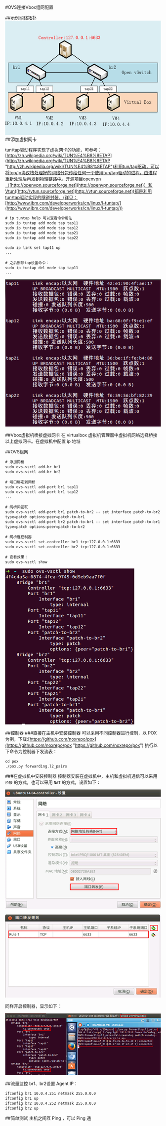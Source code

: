 #OVS连接Vbox组网配置

##示例网络拓扑
![](./pic/50.png)
##添加虚拟网卡

tun/tap驱动程序实现了虚拟网卡的功能，可参考：[http://zh.wikipedia.org/wiki/TUN%E4%B8%8ETAP](http://zh.wikipedia.org/wiki/TUN%E4%B8%8ETAP "http://zh.wikipedia.org/wiki/TUN%E4%B8%8ETAP")利用tun/tap驱动，可以将tcp/ip协议栈处理好的网络分包传给任何一个使用tun/tap驱动的进程，由进程重新处理后再发到物理链路中。开源项目openvpn（[http://openvpn.sourceforge.net](http://openvpn.sourceforge.net)）和Vtun([http://vtun.sourceforge.net](http://vtun.sourceforge.net))都是利用tun/tap驱动实现的隧道封装。(详见：[http://www.ibm.com/developerworks/cn/linux/l-tuntap/](http://www.ibm.com/developerworks/cn/linux/l-tuntap/))

<!--lang:shell-->
	# ip tuntap help 可以查看命令用法
	sudo ip tuntap add mode tap tap11
	sudo ip tuntap add mode tap tap12
	sudo ip tuntap add mode tap tap21
	sudo ip tuntap add mode tap tap22

	sudo ip link set tap11 up
	...

	# 之后删除tap设备命令：
	sudo ip tuntap del mode tap tap11
	...

![](./pic/49.png)

##Vbox虚拟机桥接虚拟网卡
在 virtualbox 虚拟机管理器中虚拟机网络选择桥接以上虚拟网卡。在虚拟机中配置 ip 地址

##OVS组网
<!--lang:shell-->
	# 添加网桥
	sudo ovs-vsctl add-br br1
	sudo ovs-vsctl add-br br2

	# 端口绑定到网桥
	sudo ovs-vsctl add-port br1 tap11
	sudo ovs-vsctl add-port br1 tap12
	...

	# 网桥间互联
	sudo ovs-vsctl add-port br1 patch-to-br2 -- set interface patch-to-br2 type=patch options:peer=patch-to-br1
	sudo ovs-vsctl add-port br2 patch-to-br1 -- set interface patch-to-br1 type=patch options:peer=patch-to-br2

	# 网桥连控制器
	sudo ovs-vsctl set-controller br1 tcp:127.0.0.1:6633
	sudo ovs-vsctl set-controller br2 tcp:127.0.0.1:6633
	
	# 查看效果：
	sudo ovs-vsctl show

![](./pic/51.png)

##控制器
###直接在主机中安装控制器
可以采用不同控制器进行控制，以 POX 为例，下载:[https://github.com/noxrepo/pox](https://github.com/noxrepo/pox "https://github.com/noxrepo/pox") 执行以下命令为控制器下发流表： 
<!--lang:shell-->
	cd pox
	./pox.py forwarding.l2_pairs
###在虚拟机中安装控制器
控制器安装在虚拟机中，主机和虚拟机通信可以采用 `桥接` 的方式，也可以采用 `NAT` 的方式，设置如下：

![](./pic/52.png)

![](./pic/53.png)

同样开启控制器，显示如下：

![](./pic/54.png)

##流量监控
br1、br2设置 Agent IP：
<!--lang:shell-->
	ifconfig br1 10.0.4.251 netmask 255.0.0.0
	ifconfig br1 up
	ifconfig br2 10.0.4.252 netmask 255.0.0.0
	ifconfig br2 up

##简单测试
主机之间互 Ping ，可以 Ping 通